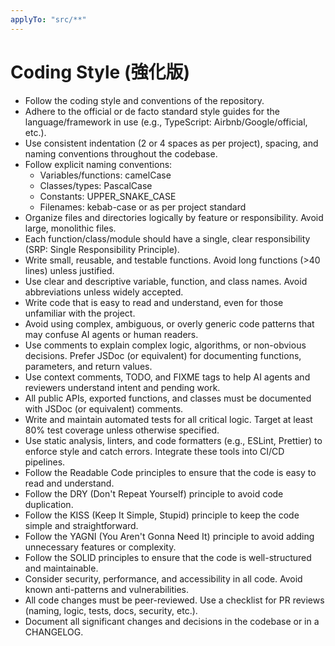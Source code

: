 ```yaml
---
applyTo: "src/**"
---
```


# Coding Style (強化版)

- Follow the coding style and conventions of the repository.
- Adhere to the official or de facto standard style guides for the language/framework in use (e.g., TypeScript: Airbnb/Google/official, etc.).
- Use consistent indentation (2 or 4 spaces as per project), spacing, and naming conventions throughout the codebase.
- Follow explicit naming conventions:
  - Variables/functions: camelCase
  - Classes/types: PascalCase
  - Constants: UPPER_SNAKE_CASE
  - Filenames: kebab-case or as per project standard
- Organize files and directories logically by feature or responsibility. Avoid large, monolithic files.
- Each function/class/module should have a single, clear responsibility (SRP: Single Responsibility Principle).
- Write small, reusable, and testable functions. Avoid long functions (>40 lines) unless justified.
- Use clear and descriptive variable, function, and class names. Avoid abbreviations unless widely accepted.
- Write code that is easy to read and understand, even for those unfamiliar with the project.
- Avoid using complex, ambiguous, or overly generic code patterns that may confuse AI agents or human readers.
- Use comments to explain complex logic, algorithms, or non-obvious decisions. Prefer JSDoc (or equivalent) for documenting functions, parameters, and return values.
- Use context comments, TODO, and FIXME tags to help AI agents and reviewers understand intent and pending work.
- All public APIs, exported functions, and classes must be documented with JSDoc (or equivalent) comments.
- Write and maintain automated tests for all critical logic. Target at least 80% test coverage unless otherwise specified.
- Use static analysis, linters, and code formatters (e.g., ESLint, Prettier) to enforce style and catch errors. Integrate these tools into CI/CD pipelines.
- Follow the Readable Code principles to ensure that the code is easy to read and understand.
- Follow the DRY (Don't Repeat Yourself) principle to avoid code duplication.
- Follow the KISS (Keep It Simple, Stupid) principle to keep the code simple and straightforward.
- Follow the YAGNI (You Aren't Gonna Need It) principle to avoid adding unnecessary features or complexity.
- Follow the SOLID principles to ensure that the code is well-structured and maintainable.
- Consider security, performance, and accessibility in all code. Avoid known anti-patterns and vulnerabilities.
- All code changes must be peer-reviewed. Use a checklist for PR reviews (naming, logic, tests, docs, security, etc.).
- Document all significant changes and decisions in the codebase or in a CHANGELOG.
